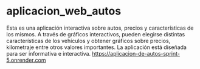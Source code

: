 # aplicacion_web_autos
Esta es una aplicación interactiva sobre autos, precios y características de los  mismos. 
A través de gráficos interactivos, pueden elegirse distintas características de los vehículos y obtener gráficos sobre precios, kilometraje entre otros valores importantes.
La aplicación está diseñada para ser informativa e interactiva.
https://aplicacion-de-autos-sprint-5.onrender.com
